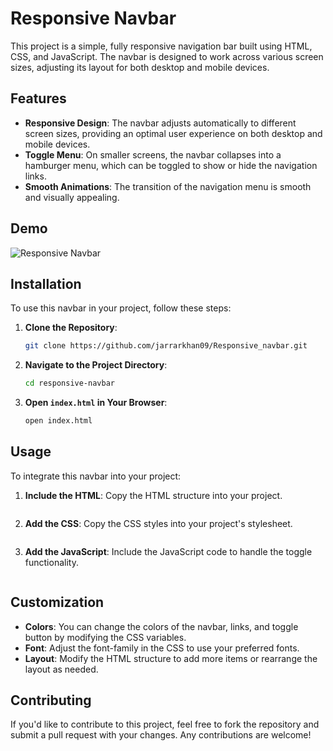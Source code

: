 # Responsive Navbar

This project is a simple, fully responsive navigation bar built using HTML, CSS, and JavaScript. The navbar is designed to work across various screen sizes, adjusting its layout for both desktop and mobile devices.

## Features

- **Responsive Design**: The navbar adjusts automatically to different screen sizes, providing an optimal user experience on both desktop and mobile devices.
- **Toggle Menu**: On smaller screens, the navbar collapses into a hamburger menu, which can be toggled to show or hide the navigation links.
- **Smooth Animations**: The transition of the navigation menu is smooth and visually appealing.

## Demo

![Responsive Navbar](demo.gif)

## Installation

To use this navbar in your project, follow these steps:

1. **Clone the Repository**:

    ```bash
    git clone https://github.com/jarrarkhan09/Responsive_navbar.git
    ```

2. **Navigate to the Project Directory**:

    ```bash
    cd responsive-navbar
    ```

3. **Open `index.html` in Your Browser**:

    ```bash
    open index.html
    ```

## Usage

To integrate this navbar into your project:

1. **Include the HTML**: Copy the HTML structure into your project.

    ```html

2. **Add the CSS**: Copy the CSS styles into your project's stylesheet.

    ```css
   

3. **Add the JavaScript**: Include the JavaScript code to handle the toggle functionality.

    ```javascript


## Customization

- **Colors**: You can change the colors of the navbar, links, and toggle button by modifying the CSS variables.
- **Font**: Adjust the font-family in the CSS to use your preferred fonts.
- **Layout**: Modify the HTML structure to add more items or rearrange the layout as needed.

## Contributing

If you'd like to contribute to this project, feel free to fork the repository and submit a pull request with your changes. Any contributions are welcome!

